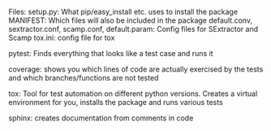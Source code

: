Files:
setup.py: What pip/easy\_install etc. uses to install the package
MANIFEST: Which files will also be included in the package
default.conv, sextractor.conf, scamp.conf, default.param: Config files for SExtractor and Scamp
tox.ini: config file for tox

pytest: Finds everything that looks like a test case and runs it

coverage: shows you which lines of code are actually exercised by the tests and which branches/functions are not tested

tox: Tool for test automation on different python versions. Creates a virtual environment for you, installs the package and runs various tests

sphinx: creates documentation from comments in code
